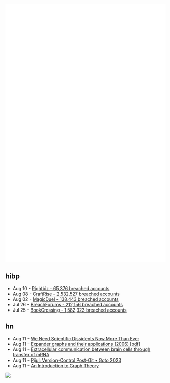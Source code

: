 ![Metrics](https://raw.githubusercontent.com/phixion/phixion/master/metrics.svg)

## hibp

<!--
for https://github.com/phixion/phixion/blob/main/.github/workflows/feeds.yml
-->
<!--START_SECTION:haveibeenpwnd-->
- Aug 10 - [Rightbiz - 65,376 breached accounts](https://haveibeenpwned.com/PwnedWebsites#Rightbiz)
- Aug 08 - [CraftRise - 2,532,527 breached accounts](https://haveibeenpwned.com/PwnedWebsites#CraftRise)
- Aug 02 - [MagicDuel - 138,443 breached accounts](https://haveibeenpwned.com/PwnedWebsites#MagicDuel)
- Jul 26 - [BreachForums - 212,156 breached accounts](https://haveibeenpwned.com/PwnedWebsites#BreachForums)
- Jul 25 - [BookCrossing - 1,582,323 breached accounts](https://haveibeenpwned.com/PwnedWebsites#BookCrossing)
<!--END_SECTION:haveibeenpwnd-->

## hn

<!--
for https://github.com/phixion/phixion/blob/main/.github/workflows/feeds.yml
-->
<!--START_SECTION:hn-->
- Aug 11 - [We Need Scientific Dissidents Now More Than Ever](https://www.chronicle.com/article/we-need-scientific-dissidents-now-more-than-ever)
- Aug 11 - [Expander graphs and their applications (2006) [pdf]](https://www.ams.org/journals/bull/2006-43-04/S0273-0979-06-01126-8/S0273-0979-06-01126-8.pdf)
- Aug 11 - [Extracellular communication between brain cells through transfer of mRNA](https://www.biorxiv.org/content/10.1101/2023.01.29.525937v1)
- Aug 11 - [Pijul: Version-Control Post-Git • Goto 2023](https://www.youtube.com/watch?v=7MpdZkGj5AI)
- Aug 11 - [An Introduction to Graph Theory](https://arxiv.org/abs/2308.04512)
<!--END_SECTION:hn-->

<!--
for https://yhype.me
-->
![](https://hit.yhype.me/github/profile?user_id=13013670)
